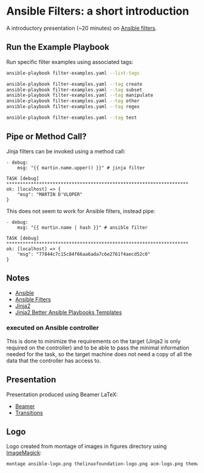 # Ansible Filters: a short introduction

A introductory presentation (~20 minutes) on [Ansible
filters](http://docs.ansible.com/ansible/playbooks_filters.html).

## Run the Example Playbook

Run specific filter examples using associated tags:

```bash
ansible-playbook filter-examples.yaml --list-tags

ansible-playbook filter-examples.yaml --tag create
ansible-playbook filter-examples.yaml --tag subset
ansible-playbook filter-examples.yaml --tag manipulate
ansible-playbook filter-examples.yaml --tag other
ansible-playbook filter-examples.yaml --tag regex

ansible-playbook filter-examples.yaml --tag test
```

## Pipe or Method Call?

Jinja filters can be invoked using a method call:

```
- debug:
    msg: "{{ martin.name.upper() }}" # jinja filter
```

```
TASK [debug] *******************************************************************
ok: [localhost] => {
    "msg": "MARTIN D'VLOPER"
}
```

This does not seem to work for Ansible filters, instead pipe:

```
- debug:
    msg: "{{ martin.name | hash }}" # ansible filter
```

```
TASK [debug] *******************************************************************
ok: [localhost] => {
    "msg": "77844c7c15c84f66aa6ada7c6e2761f4aecd52c0"
}
```



## Notes

- [Ansible](http://docs.ansible.com/ansible/index.html)
- [Ansible Filters](http://docs.ansible.com/ansible/playbooks_filters.html)
- [Jinja2](http://jinja.pocoo.org/docs/2.9/api/)
- [Jinja2 Better Ansible Playbooks Templates](https://blog.codecentric.de/en/2014/08/jinja2-better-ansible-playbooks-templates/)

### executed on Ansible controller

This is done to minimize the requirements on the target (Jinja2 is only required
on the controller) and to be able to pass the minimal information needed for the
task, so the target machine does not need a copy of all the data that the
controller has access to.

## Presentation

Presentation produced using Beamer LaTeX:

- [Beamer](https://www.sharelatex.com/learn/Beamer)
- [Transitions](https://math-linux.com/latex-26/article/how-to-make-a-presentation-with-latex-introduction-to-beamer)

## Logo

Logo created from montage of images in figures directory using
[ImageMagick](https://www.imagemagick.org/):

```bash
montage ansible-logo.png thelinuxfoundation-logo.png acm-logo.png themarlogroup-logo.png -geometry 48x48 logos.png
```

